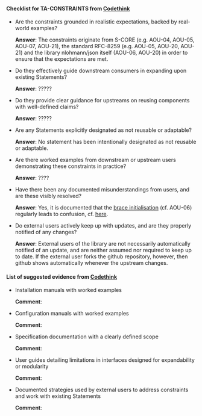 #### Checklist for TA-CONSTRAINTS from [Codethink](https://codethinklabs.gitlab.io/trustable/trustable/print_page.html)

* Are the constraints grounded in realistic expectations, backed by real-world examples?

    **Answer**:  The constraints originate from S-CORE (e.g. AOU-04, AOU-05, AOU-07, AOU-21), the standard RFC-8259 (e.g. AOU-05, AOU-20, AOU-21) and the library nlohmann/json itself (AOU-06, AOU-20) in order to ensure that the expectations are met.

* Do they effectively guide downstream consumers in expanding upon existing Statements?

    **Answer**:  ?????

* Do they provide clear guidance for upstreams on reusing components with well-defined claims?

    **Answer**:  ?????

* Are any Statements explicitly designated as not reusable or adaptable?

    **Answer**:  No statement has been intentionally designated as not reusable or adaptable.

* Are there worked examples from downstream or upstream users demonstrating these constraints in practice?

    **Answer**:  ????

* Have there been any documented misunderstandings from users, and are these visibly resolved?

    **Answer**:  Yes, it is documented that the [brace initialisation](https://json.nlohmann.me/home/faq/) (cf. AOU-06) regularly leads to confusion, cf. [here](https://github.com/nlohmann/json/issues/4898).

* Do external users actively keep up with updates, and are they properly notified of any changes?

    **Answer**:  External users of the library are not necessarily automatically notified of an update, and are neither assumed nor required to keep up to date. If the external user forks the github repository, however, then github shows automatically whenever the upstream changes.

#### List of suggested evidence from [Codethink](https://codethinklabs.gitlab.io/trustable/trustable/print_page.html)

* Installation manuals with worked examples

    **Comment**:

* Configuration manuals with worked examples

    **Comment**:

* Specification documentation with a clearly defined scope

    **Comment**:

* User guides detailing limitations in interfaces designed for expandability or modularity

    **Comment**:

* Documented strategies used by external users to address constraints and work with existing Statements

    **Comment**:

